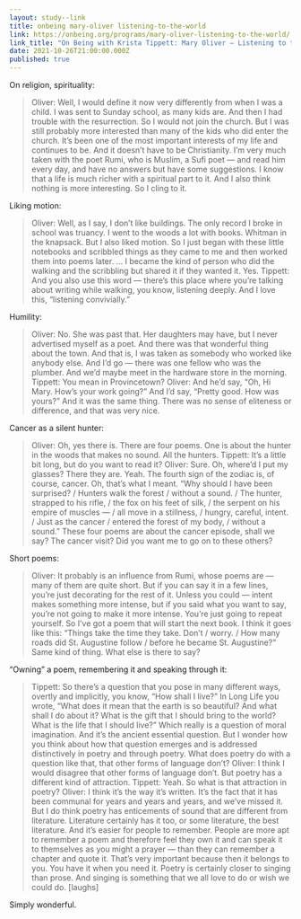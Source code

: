 ```yaml
---
layout: study--link
title: onbeing mary-oliver listening-to-the-world
link: https://onbeing.org/programs/mary-oliver-listening-to-the-world/
link_title: "On Being with Krista Tippett: Mary Oliver – Listening to the World"
date: 2021-10-26T21:00:00.000Z
published: true
---
```


On religion, spirituality:

> Oliver: Well, I would define it now very differently from when I was a child. I was sent to Sunday school, as many kids are. And then I had trouble with the resurrection. So I would not join the church. But I was still probably more interested than many of the kids who did enter the church. It’s been one of the most important interests of my life and continues to be. And it doesn’t have to be Christianity. I’m very much taken with the poet Rumi, who is Muslim, a Sufi poet — and read him every day, and have no answers but have some suggestions. I know that a life is much richer with a spiritual part to it. And I also think nothing is more interesting. So I cling to it.

Liking motion:

> Oliver: Well, as I say, I don’t like buildings. The only record I broke in school was truancy. I went to the woods a lot with books. Whitman in the knapsack. But I also liked motion. So I just began with these little notebooks and scribbled things as they came to me and then worked them into poems later. … I became the kind of person who did the walking and the scribbling but shared it if they wanted it. Yes.
> Tippett: And you also use this word — there’s this place where you’re talking about writing while walking, you know, listening deeply. And I love this, “listening convivially.”

Humility:

> Oliver: No. She was past that. Her daughters may have, but I never advertised myself as a poet. And there was that wonderful thing about the town. And that is, I was taken as somebody who worked like anybody else. And I’d go — there was one fellow who was the plumber. And we’d maybe meet in the hardware store in the morning.
> Tippett: You mean in Provincetown?
> Oliver: And he’d say, “Oh, Hi Mary. How’s your work going?” And I’d say, “Pretty good. How was yours?” And it was the same thing. There was no sense of eliteness or difference, and that was very nice.

Cancer as a silent hunter:

> Oliver: Oh, yes there is. There are four poems. One is about the hunter in the woods that makes no sound. All the hunters.
> Tippett: It’s a little bit long, but do you want to read it?
> Oliver: Sure. Oh, where’d I put my glasses? There they are. Yeah. The fourth sign of the zodiac is, of course, cancer. Oh, that’s what I meant.
> “Why should I have been surprised? / Hunters walk the forest / without a sound. / The hunter, strapped to his rifle, / the fox on his feet of silk, / the serpent on his empire of muscles — / all move in a stillness, / hungry, careful, intent. / Just as the cancer / entered the forest of my body, / without a sound.”
> These four poems are about the cancer episode, shall we say? The cancer visit? Did you want me to go on to these others?

Short poems:

> Oliver: It probably is an influence from Rumi, whose poems are — many of them are quite short. But if you can say it in a few lines, you’re just decorating for the rest of it. Unless you could — intent makes something more intense, but if you said what you want to say, you’re not going to make it more intense. You’re just going to repeat yourself. So I’ve got a poem that will start the next book. I think it goes like this: “Things take the time they take. Don’t / worry. / How many roads did St. Augustine follow / before he became St. Augustine?” Same kind of thing. What else is there to say?

“Owning” a poem, remembering it and speaking through it:

> Tippett: So there’s a question that you pose in many different ways, overtly and implicitly, you know, “How shall I live?” In Long Life you wrote, “What does it mean that the earth is so beautiful? And what shall I do about it? What is the gift that I should bring to the world? What is the life that I should live?” Which really is a question of moral imagination. And it’s the ancient essential question. But I wonder how you think about how that question emerges and is addressed distinctively in poetry and through poetry. What does poetry do with a question like that, that other forms of language don’t?
> Oliver: I think I would disagree that other forms of language don’t. But poetry has a different kind of attraction.
> Tippett: Yeah. So what is that attraction in poetry?
> Oliver: I think it’s the way it’s written. It’s the fact that it has been communal for years and years and years, and we’ve missed it. But I do think poetry has enticements of sound that are different from literature. Literature certainly has it too, or some literature, the best literature. And it’s easier for people to remember. People are more apt to remember a poem and therefore feel they own it and can speak it to themselves as you might a prayer — than they can remember a chapter and quote it. That’s very important because then it belongs to you. You have it when you need it. Poetry is certainly closer to singing than prose. And singing is something that we all love to do or wish we could do. [laughs]

Simply wonderful.